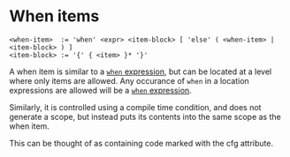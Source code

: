 # When items
```
<when-item>  := 'when' <expr> <item-block> [ 'else' ( <when-item> | <item-block> ) ]
<item-block> := '{' { <item> }* '}'
```

A when item is similar to a [`when` expression], but can be located at a level where only items are allowed.
Any occurance of `when` in a location expressions are allowed will be a [`when` expression].

Similarly, it is controlled using a compile time condition, and does not generate a scope, but instead puts its contents into the same scope as the when item.

This can be thought of as containing code marked with the cfg attribute.



[`when` expression]: ../expressions/when-expressions.md 